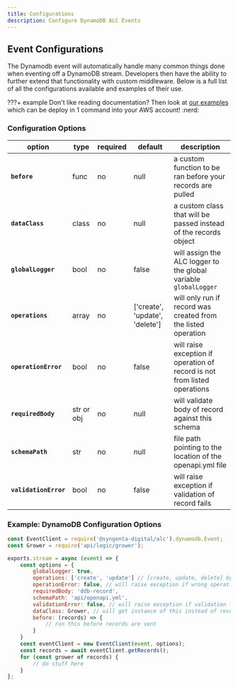 ```yaml
---
title: Configurations
description: Configure DynamoDB ALC Events
---
```


## Event Configurations

The Dynamodb event will automatically handle many common things done when eventing off a DynamoDB stream. Developers then have the ability to further extend that functionality with custom middleware. Below is a full list of all the configurations available and examples of their use.

???+ example
    Don't like reading documentation? Then look at [our examples](https://github.com/syngenta-digital/docs-markdown-alc/tree/main/examples/node/dynamodb) which can be deploy in 1 command into your AWS account! :nerd:

### Configuration Options

| option                | type      | required | default                        | description                                                                 |
|-----------------------|-----------|----------|--------------------------------|-----------------------------------------------------------------------------|
| **`before`**          | func      | no       | null                           | a custom function to be ran before your records are pulled                  |
| **`dataClass`**       | class     | no       | null                           | a custom class that will be passed instead of the records object            |
| **`globalLogger`**    | bool      | no       | false                          | will assign the ALC logger to the global variable `globalLogger`            |
| **`operations`**      | array     | no       | ['create', 'update', 'delete'] | will only run if record was created from the listed operation               |
| **`operationError`**  | bool      | no       | false                          | will raise exception if operation of record is not from listed operations   |
| **`requiredBody`**    | str or obj| no       | null                           | will validate body of record against this schema                            |
| **`schemaPath`**      | str       | no       | null                           | file path pointing to the location of the openapi.yml file                  |
| **`validationError`** | bool      | no       | false                          | will raise exception if validation of record fails                          |

### Example: DynamoDB Configuration Options

```js
const EventClient = require('@syngenta-digital/alc').dynamodb.Event;
const Grower = require('api/logic/grower');

exports.stream = async (event) => {
    const options = {
        globalLogger: true,
        operations: ['create', 'update'] // [create, update, delete] by default
        operationError: false, // will raise exception if wrong operation;  default false
        requiredBody: 'ddb-record',
        schemaPath: 'api/openapi.yml',
        validationError: false, // will raise exception if validation fails;  default false
        dataClass: Grower, // will get instance of this instead of record instance
        before: (records) => {
            // run this before records are sent
        }
    }
    const eventClient = new EventClient(event, options);
    const records = await eventClient.getRecords();
    for (const grower of records) {
        // do stuff here
    }
};
```
